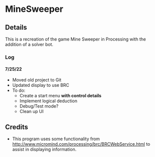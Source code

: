 # MineSweeper

## Details
This is a recreation of the game Mine Sweeper in Processing with the addition of a solver bot.
### Log
#### 7/25/22
- Moved old project to Git
- Updated display to use BRC
- To do:
  - Create a start menu **with control details**
  - Implement logical deduction
  - Debug/Test mode?
  - Clean up UI

## Credits
- This program uses some functionality from http://www.micromind.com/processing/brc/BRCWebService.html to assist in displaying information.
